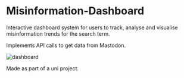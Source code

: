 # Misinformation-Dashboard

Interactive dashboard system for users to track, analyse and visualise misinformation trends for the search term.

Implements API calls to get data from Mastodon. 

![dashboard](https://github.com/user-attachments/assets/0fe1e8fb-c598-495b-8cac-faaa4a3b8bb9)

Made as part of a uni project.
